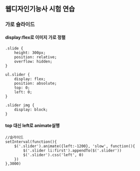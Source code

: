 ## 웹디자인기능사 시험 연습

### 가로 슬라이드
#### display:flex로 이미지 가로 정렬
```
.slide {
    height: 300px;
    position: relative;
    overflow: hidden;
}

ul.slider {
    display: flex;
    position: absolute;
    top: 0;
    left: 0;
}

.slider img {
    display: block;
}

```
#### top 대신 left로 animate실행
```
//슬라이드
setInterval(function(){
    $('.slider').animate({left:-1200}, 'slow', function(){
        $('.slider li:first').appendTo($('.slider'))
        $('.slider').css('left', 0)
    })
},3000)
```